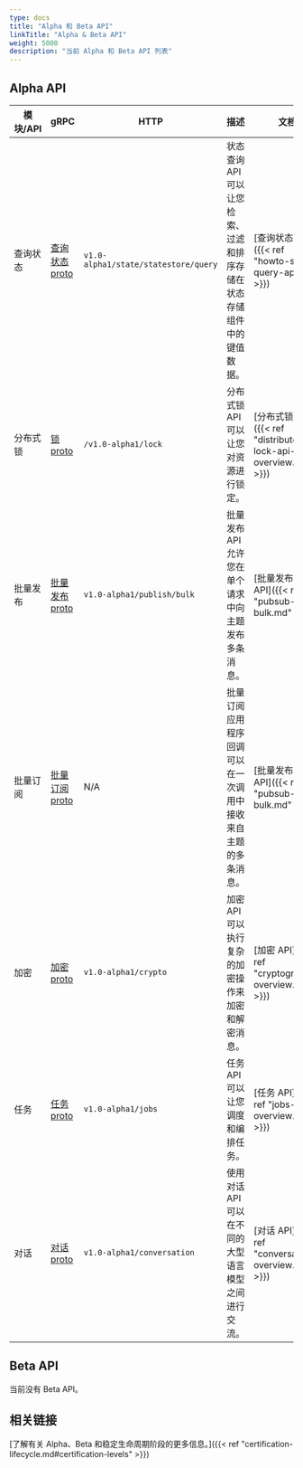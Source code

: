 ```yaml
---
type: docs
title: "Alpha 和 Beta API"
linkTitle: "Alpha & Beta API"
weight: 5000
description: "当前 Alpha 和 Beta API 列表"
---
```


## Alpha API

| 模块/API | gRPC | HTTP | 描述 | 文档 | 引入版本 | 
| ------------------ | ---- | ---- | ----------- | ------------- | ------------------ |
| 查询状态    | [查询状态 proto](https://github.com/dapr/dapr/blob/5aba3c9aa4ea9b3f388df125f9c66495b43c5c9e/dapr/proto/runtime/v1/dapr.proto#L44)     | `v1.0-alpha1/state/statestore/query` | 状态查询 API 可以让您检索、过滤和排序存储在状态存储组件中的键值数据。 | [查询状态 API]({{< ref "howto-state-query-api.md" >}}) | v1.5 |
| 分布式锁    | [锁 proto](https://github.com/dapr/dapr/blob/5aba3c9aa4ea9b3f388df125f9c66495b43c5c9e/dapr/proto/runtime/v1/dapr.proto#L112)     | `/v1.0-alpha1/lock` | 分布式锁 API 可以让您对资源进行锁定。	 | [分布式锁 API]({{< ref "distributed-lock-api-overview.md" >}}) | v1.8 |
| 批量发布    | [批量发布 proto](https://github.com/dapr/dapr/blob/5aba3c9aa4ea9b3f388df125f9c66495b43c5c9e/dapr/proto/runtime/v1/dapr.proto#L59)     | `v1.0-alpha1/publish/bulk` | 批量发布 API 允许您在单个请求中向主题发布多条消息。 | [批量发布和订阅 API]({{< ref "pubsub-bulk.md" >}}) | v1.10 |
| 批量订阅   | [批量订阅 proto](https://github.com/dapr/dapr/blob/5aba3c9aa4ea9b3f388df125f9c66495b43c5c9e/dapr/proto/runtime/v1/appcallback.proto#L57)     | N/A | 批量订阅应用程序回调可以在一次调用中接收来自主题的多条消息。 | [批量发布和订阅 API]({{< ref "pubsub-bulk.md" >}}) | v1.10 |
| 加密    |  [加密 proto](https://github.com/dapr/dapr/blob/5aba3c9aa4ea9b3f388df125f9c66495b43c5c9e/dapr/proto/runtime/v1/dapr.proto#L118)    | `v1.0-alpha1/crypto` | 加密 API 可以执行复杂的加密操作来加密和解密消息。 | [加密 API]({{< ref "cryptography-overview.md" >}}) | v1.11 |
| 任务    |  [任务 proto](https://github.com/dapr/dapr/blob/master/dapr/proto/runtime/v1/dapr.proto#L212-219)    | `v1.0-alpha1/jobs` | 任务 API 可以让您调度和编排任务。 | [任务 API]({{< ref "jobs-overview.md" >}}) | v1.14 |
| 对话    |  [对话 proto](https://github.com/dapr/dapr/blob/master/dapr/proto/runtime/v1/dapr.proto#L221-222)    | `v1.0-alpha1/conversation` | 使用对话 API 可以在不同的大型语言模型之间进行交流。 | [对话 API]({{< ref "conversation-overview.md" >}}) | v1.15 |


## Beta API

当前没有 Beta API。

## 相关链接

[了解有关 Alpha、Beta 和稳定生命周期阶段的更多信息。]({{< ref "certification-lifecycle.md#certification-levels" >}})